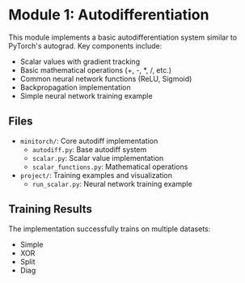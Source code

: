# Module 1: Autodifferentiation

This module implements a basic autodifferentiation system similar to PyTorch's autograd. Key components include:

- Scalar values with gradient tracking
- Basic mathematical operations (+, -, *, /, etc.)
- Common neural network functions (ReLU, Sigmoid)
- Backpropagation implementation
- Simple neural network training example

## Files
- `minitorch/`: Core autodiff implementation
  - `autodiff.py`: Base autodiff system
  - `scalar.py`: Scalar value implementation
  - `scalar_functions.py`: Mathematical operations
- `project/`: Training examples and visualization
  - `run_scalar.py`: Neural network training example

## Training Results
The implementation successfully trains on multiple datasets:
- Simple
- XOR
- Split
- Diag 
